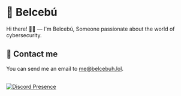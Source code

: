 # 🎩 Belcebú

Hi there! 👋🏻 — I'm Belcebú, Someone passionate about the world of cybersecurity.

## 📨 Contact me
You can send me an email to <a href="mailto:me@belcebuh.lol">me@belcebuh.lol</a>.  
<br />

[![Discord Presence](https://lanyard.cnrad.dev/api/566793797045059584)](https://discord.com/users/566793797045059584)
